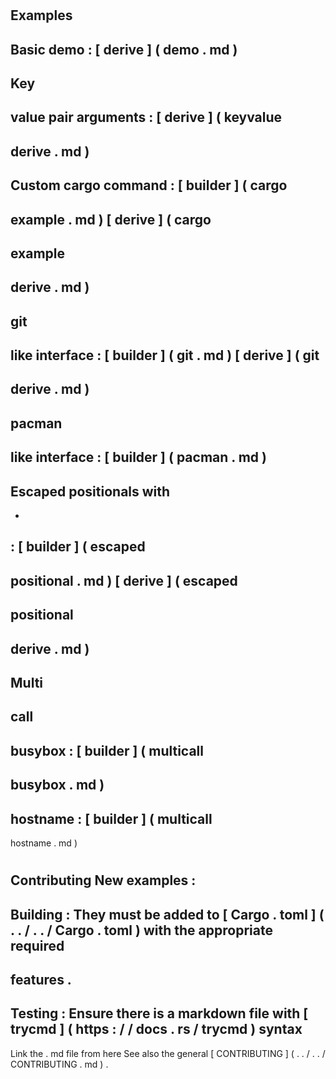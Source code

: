 #
Examples
-
Basic
demo
:
[
derive
]
(
demo
.
md
)
-
Key
-
value
pair
arguments
:
[
derive
]
(
keyvalue
-
derive
.
md
)
-
Custom
cargo
command
:
[
builder
]
(
cargo
-
example
.
md
)
[
derive
]
(
cargo
-
example
-
derive
.
md
)
-
git
-
like
interface
:
[
builder
]
(
git
.
md
)
[
derive
]
(
git
-
derive
.
md
)
-
pacman
-
like
interface
:
[
builder
]
(
pacman
.
md
)
-
Escaped
positionals
with
-
-
:
[
builder
]
(
escaped
-
positional
.
md
)
[
derive
]
(
escaped
-
positional
-
derive
.
md
)
-
Multi
-
call
-
busybox
:
[
builder
]
(
multicall
-
busybox
.
md
)
-
hostname
:
[
builder
]
(
multicall
-
hostname
.
md
)
#
#
Contributing
New
examples
:
-
Building
:
They
must
be
added
to
[
Cargo
.
toml
]
(
.
.
/
.
.
/
Cargo
.
toml
)
with
the
appropriate
required
-
features
.
-
Testing
:
Ensure
there
is
a
markdown
file
with
[
trycmd
]
(
https
:
/
/
docs
.
rs
/
trycmd
)
syntax
-
Link
the
.
md
file
from
here
See
also
the
general
[
CONTRIBUTING
]
(
.
.
/
.
.
/
CONTRIBUTING
.
md
)
.
